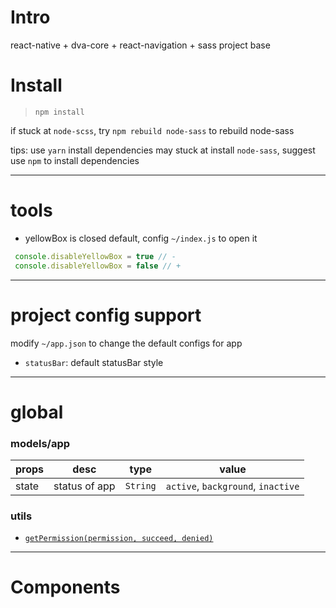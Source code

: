 # Intro

react-native + dva-core + react-navigation + sass project base

# Install

> `npm install`

if stuck at `node-scss`, try `npm rebuild node-sass` to rebuild node-sass

tips: use `yarn` install dependencies may stuck at install `node-sass`, suggest use `npm` to install dependencies

----
# tools

 - yellowBox is closed default, config `~/index.js` to open it

 ```js
  console.disableYellowBox = true // -
  console.disableYellowBox = false // +
```

----
# project config support 

modify `~/app.json` to change the default configs for app

- `statusBar`: default statusBar style 


----
# global
### models/app

| props | desc | type | value |
|--- |--- |--- |--- |
| state | status of app | `String` | `active`, `background`, `inactive` |

### utils

- [`getPermission(permission, succeed, denied)`]()

----
# Components
